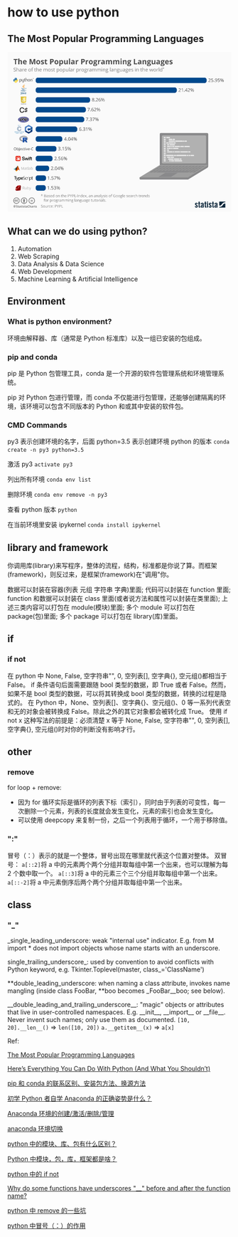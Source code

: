 # how to use python

## The Most Popular Programming Languages

![The Most Popular Programming Languages](./The%20Most%20Popular%20Programming%20Languages.jpeg)

## What can we do using python?

1. Automation
2. Web Scraping
3. Data Analysis & Data Science
4. Web Development
5. Machine Learning & Artificial Intelligence

## Environment

### What is python environment?

环境由解释器、库（通常是 Python 标准库）以及一组已安装的包组成。

### pip and conda

pip 是 Python 包管理工具，conda 是一个开源的软件包管理系统和环境管理系统。

pip 对 Python 包进行管理，而 conda 不仅能进行包管理，还能够创建隔离的环境，该环境可以包含不同版本的 Python 和或其中安装的软件包。

### CMD Commands

py3 表示创建环境的名字，后面 python=3.5 表示创建环境 python 的版本
`conda create -n py3 python=3.5`

激活 py3
`activate py3`

列出所有环境
`conda env list`

删除环境
`conda env remove -n py3`

查看 python 版本
`python`

在当前环境里安装 ipykernel
`conda install ipykernel`

## library and framework

你调用库(library)来写程序，整体的流程，结构，标准都是你说了算。而框架(framework)，则反过来，是框架(framework)在"调用"你。

数据可以封装在容器(列表 元组 字符串 字典)里面;
代码可以封装在 function 里面;
function 和数据可以封装在 class 里面(或者说方法和属性可以封装在类里面);
上述三类内容可以打包在 module(模块)里面;
多个 module 可以打包在 package(包)里面;
多个 package 可以打包在 library(库)里面。

## if

### if not

在 python 中 None, False, 空字符串"", 0, 空列表[], 空字典{}, 空元组()都相当于 False。
if 条件语句后面需要跟随 bool 类型的数据，即 True 或者 False。然而，如果不是 bool 类型的数据，可以将其转换成 bool 类型的数据，转换的过程是隐式的。
在 Python 中，None、空列表[]、空字典{}、空元组()、0 等一系列代表空和无的对象会被转换成 False。除此之外的其它对象都会被转化成 True。
使用 if not x 这种写法的前提是：必须清楚 x 等于 None, False, 空字符串"", 0, 空列表[], 空字典{}, 空元组()时对你的判断没有影响才行。

## other

### remove

for loop + remove:

- 因为 for 循环实际是循环的列表下标（索引），同时由于列表的可变性，每一次删除一个元素，列表的长度就会发生变化，元素的索引也会发生变化。
- 可以使用 deepcopy 来复制一份，之后一个列表用于循环，一个用于移除值。

### ":"

冒号（：）表示的就是一个整体，冒号出现在哪里就代表这个位置对整体。
双冒号：
`a[::2]`将 a 中的元素两个两个分组并取每组中第一个出来，也可以理解为每 2 个数中取一个。
`a[::3]`将 a 中的元素三个三个分组并取每组中第一个出来。
`a[::-2]`将 a 中元素倒序后两个两个分组并取每组中第一个出来。

## class

### "\_"

\_single_leading_underscore: weak "internal use" indicator. E.g. from M import \* does not import objects whose name starts with an underscore.

single_trailing_underscore\_: used by convention to avoid conflicts with Python keyword, e.g. Tkinter.Toplevel(master, class\_='ClassName')

**double_leading_underscore: when naming a class attribute, invokes name mangling (inside class FooBar, **boo becomes \_FooBar\_\_boo; see below).

\_\_double_leading_and_trailing_underscore\_\_: "magic" objects or attributes that live in user-controlled namespaces. E.g. \_\_init\_\_, \_\_import\_\_ or \_\_file\_\_. Never invent such names; only use them as documented.
`[10, 20].__len__()` => `len([10, 20])`
`a.__getitem__(x)` => `a[x]`

Ref:

[The Most Popular Programming Languages](https://www.statista.com/chart/16567/popular-programming-languages/)

[Here’s Everything You Can Do With Python (And What You Shouldn’t)](https://medium.com/geekculture/heres-everything-you-can-do-with-python-and-what-you-shouldn-t-8e20ad82261b#4ba7)

[pip 和 conda 的联系区别、安装包方法、换源方法](https://blog.csdn.net/weixin_42077074/article/details/113745214)

[初学 Python 者自学 Anaconda 的正确姿势是什么？](https://www.zhihu.com/question/58033789/answer/254673663)

[Anaconda 环境的创建/激活/删除/管理](https://blog.csdn.net/qq1483661204/article/details/78182430)

[anaconda 环境切换](https://zhuanlan.zhihu.com/p/141122337)

[python 中的模块、库、包有什么区别？](https://www.zhihu.com/question/30082392)

[Python 中模块，包，库，框架都是啥？](https://zhuanlan.zhihu.com/p/459244772)

[python 中的 if not](https://blog.csdn.net/qq_36850813/article/details/93464498)

[Why do some functions have underscores "\_\_" before and after the function name?](https://stackoverflow.com/questions/8689964/why-do-some-functions-have-underscores-before-and-after-the-function-name)

[python 中 remove 的一些坑](https://www.cnblogs.com/lipx9527/p/9450819.html)

[python 中冒号（：）的作用](https://blog.csdn.net/weixin_46813313/article/details/113696218)
